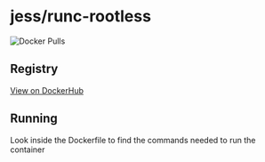 # jess/runc-rootless

![Docker Pulls](https://img.shields.io/docker/pulls/jess/runc-rootless)



## Registry

[View on DockerHub](https://hub.docker.com/r/jess/runc-rootless)

## Running

Look inside the Dockerfile to find the commands needed to run the container
